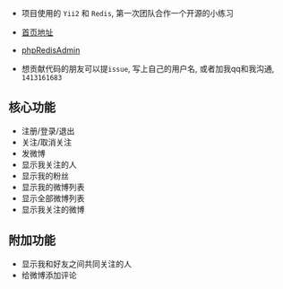 * 项目使用的 `Yii2` 和 `Redis`, 第一次团队合作一个开源的小练习

* [首页地址](http://123.56.135.230/weibo/frontend/web/index.php)

* [phpRedisAdmin](http://123.56.135.230/phpRedisAdmin/?overview)

* 想贡献代码的朋友可以提`issue`, 写上自己的用户名, 或者加我qq和我沟通, `1413161683`

## 核心功能

+ 注册/登录/退出
+ 关注/取消关注
+ 发微博
+ 显示我关注的人
+ 显示我的粉丝
+ 显示我的微博列表
+ 显示全部微博列表
+ 显示我关注的微博

## 附加功能
+ 显示我和好友之间共同关注的人
+ 给微博添加评论